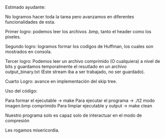 Estimado ayudante:

No logramos hacer toda la tarea pero avanzamos en diferentes funcionalidades de esta.

Primer logro: podemos leer los archivos .bmp, tanto el header como los pixeles.

Segundo logro: logramos formar los codigos de Huffman, los cuales son mostrados en consola.

Tercer logro: Podemos leer un archivo comprimido (O cualquiera) a nivel de bits y guardamos temporalmente el resutlado en un archivo output_binary.txt (Este stream iba a ser trabajado, no ser guardado).

Cuarto Logro: avance en implementación del skip tree.

Uso del código:

Para formar el ejecutable -> make
Para ejecutar el programa -> ./t2 modo imagen.bmp comprimido
Para limpiar ejecutable y output -> make clean

Nuestro programa solo es capaz solo de interactuar en el modo de compresión 


Les rogamos misericordia. 
